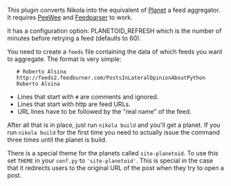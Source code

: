 This plugin converts Nikola into the equivalent of [Planet](http://www.planetplanet.org/)
a feed aggregator. It requires [PeeWee](https://github.com/coleifer/peewee) and
[Feedparser](http://code.google.com/p/feedparser/) to work.

It has a configuration option: PLANETOID_REFRESH which is the number of minutes
before retrying a feed (defaults to 60).

You need to create a ``feeds`` file containing the data of which feeds you want to
aggregate. The format is very simple:

```
   # Roberto Alsina
   http://feeds2.feedburner.com/PostsInLateralOpinionAboutPython
   Roberto Alsina
```

* Lines that start with ``#`` are comments and ignored.
* Lines that start with http are feed URLs.
* URL lines have to be followed by the "real name" of the feed.

After all that is in place, just run ``nikola build`` and you'll get
a planet.
If you run ``nikola build`` for the first time you need to actually issue
the command three times until the planet is build.

There is a special theme for the planets called `site-planetoid`. To use
this set `THEME` in your ``conf.py`` to ``'site-planetoid'``.
This is special in the case that it redirects users to the original URL of the post
when they try to open a post.

